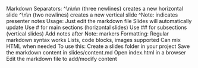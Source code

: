 Markdown Separators:
^\n\n\n (three newlines) creates a new horizontal slide
^\n\n (two newlines) creates a new vertical slide
^Note: indicates presenter notes
Usage:
Just edit the markdown file
Slides will automatically update
Use # for main sections (horizontal slides)
Use ## for subsections (vertical slides)
Add notes after Note: markers
Formatting:
Regular markdown syntax works
Lists, code blocks, images supported
Can mix HTML when needed
To use this:
Create a slides folder in your project
Save the markdown content in slides/content.md
Open index.html in a browser
Edit the markdown file to add/modify content